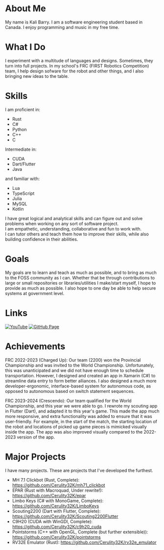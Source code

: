 # About Me
My name is Kali Barry. I am a software engineering student based in Canada. I enjoy programming and music in my free time.

# What I Do
I experiment with a multitude of languages and designs. Sometimes, they turn into full projects. In my school's FRC (FIRST Robotics Competition) team, I help design sofware for the robot and other things, and I also bringing new ideas to the table.

# Skills
I am proficient in:
- Rust
- C#
- Python
- C++
- C

Intermediate in:
- CUDA
- Dart/Flutter
- Java

and familiar with:
- Lua
- TypeScript
- Julia
- MySQL
- Kotlin

I have great logical and analytical skills and can figure out and solve problems when working on any sort of software project.\
I am empathetic, understanding, collaborative and fun to work with.\
I can tutor others and teach them how to improve their skills, while also building confidence in their abilities.

# Goals
My goals are to learn and teach as much as possible, and to bring as much to the FOSS community as I can. Whether that be through contributions to large or small repositories or libraries/utilities I make/start myself, I hope to provide as much as possible. I also hope to one day be able to help secure systems at government level.

# Links
[![YouTube](https://img.shields.io/badge/YouTube-Cerulity-dd2222?labelColor=222222&logo=youtube)](https://www.youtube.com/@cerulity32k)
[![GitHub Page](https://img.shields.io/badge/GitHub%20Page-Kali%20Barry-663366?labelColor=222222&logo=github)](https://cerulity32k.github.io)

# Achievements
FRC 2022-2023 (Charged Up): Our team (2200) won the Provincial Championship and was invited to the World Championship. Unfortunately, this was unanticipated and we did not have enough time to schedule transportation. However, I designed and created an app in Xamarin (C#) to streamline data entry to form better alliances. I also designed a much more developer-ergonomic, interface-based system for autonomous code, as opposed to autonomous based on switch statement sequences.

FRC 2023-2024 (Crescendo): Our team qualified for the World Championship, and this year we were able to go. I rewrote my scouting app in Flutter (Dart), and adapted it to this year's game. This made the app much more responsive, and extra functionality was added to ensure that it was user-friendly. For example, in the start of the match, the starting location of the robot and locations of picked up game pieces is mimicked visually inside the app. The app was also improved visually compared to the 2022-2023 version of the app.

# Major Projects
I have many projects. These are projects that I've developed the furthest.

- MH 7.1 Clickbot (Rust, Complete): https://github.com/Cerulity32K/mh71_clickbot
- EPAR (Rust with Macroquad, Under rewrite!): https://github.com/Cerulity32K/epar
- Limbo Keys (C# with MonoGame, Complete): https://github.com/Cerulity32K/LimboKeys
- Scouting2200 (Dart with Flutter, Complete): https://github.com/Cerulity32K/Scouting2200Flutter
- C9H20 (CUDA with WinGDI, Complete): https://github.com/Cerulity32K/c9h20_cuda
- Pointstorms (C++ with OpenGL, Complete (but further extensible)): https://github.com/Cerulity32K/pointstorms
- RV32E Emulator (Rust): https://github.com/Cerulity32K/rv32e_emulator
